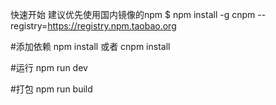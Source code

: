 快速开始
建议优先使用国内镜像的npm
$ npm install -g cnpm --registry=https://registry.npm.taobao.org

#添加依赖
npm install  或者 cnpm install

#运行
npm run dev

#打包
npm run build


